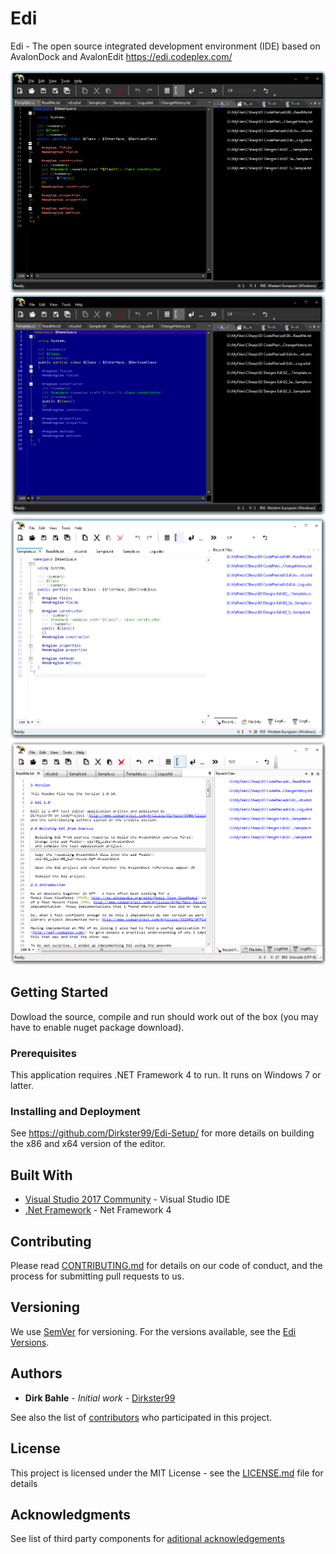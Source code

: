 # Edi

Edi - The open source integrated development environment (IDE) based on AvalonDock and AvalonEdit
https://edi.codeplex.com/

![screenshot](https://github.com/Dirkster99/Docu/blob/master/Edi/MetroDark_DeepBlack.png)
![screenshot](https://github.com/Dirkster99/Docu/blob/master/Edi/MetroDark_TrueBlue.png)
![screenshot](https://github.com/Dirkster99/Docu/blob/master/Edi/MetroLight_BrightStandard.png)
![screenshot](https://github.com/Dirkster99/Docu/blob/master/Edi/Generic.png)

## Getting Started

Dowload the source, compile and run should work out of the box (you may have to enable nuget package download).

### Prerequisites

This application requires .NET Framework 4 to run. It runs on Windows 7 or latter.

### Installing and Deployment

See https://github.com/Dirkster99/Edi-Setup/ for more details on building the x86 and x64 version of the editor.
 
## Built With

* [Visual Studio 2017 Community](http://www.visualstudio.com) - Visual Studio IDE
* [.Net Framework](https://www.microsoft.com/net) - Net Framework 4

## Contributing

Please read [CONTRIBUTING.md](CONTRIBUTING.md) for details on our code of conduct, and the process for submitting pull requests to us.

## Versioning

We use [SemVer](http://semver.org/) for versioning. For the versions available, see the [Edi Versions](https://github.com/Dirkster99/Edi/tags). 

## Authors

* **Dirk Bahle** - *Initial work* - [Dirkster99](https://github.com/Dirkster99)

See also the list of [contributors](https://github.com/Dirkster99/Edi/contributors) who participated in this project.

## License

This project is licensed under the MIT License - see the [LICENSE.md](https://github.com/Dirkster99/Edi/blob/master/License.md) file for details

## Acknowledgments

See list of third party components for [aditional acknowledgements](https://github.com/Dirkster99/Edi/wiki/List-of-Contributors)
